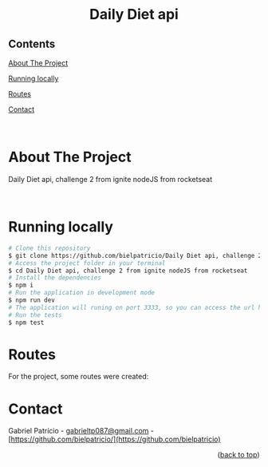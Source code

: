 <div id="top"></div>

<!-- PROJECT LOGO -->

<br />
<div align="center">
  <h1 align="center">Daily Diet api</h3>
</div>

<!-- TABLE OF CONTENTS -->

## Contents

<p align="center">
    <p><a href="#about-the-project" title=" go to About the Project">About The Project</a></p>
    <p><a href="#running-locally" title=" go to Running locally">Running locally</a></p>
    <p><a href="#routes" title=" go to Routes">Routes</a></p>
    <p><a href="#contact" title=" go to Contact">Contact</a></p>
  </p>

<br>
<!-- ABOUT THE PROJECT -->

# About The Project

Daily Diet api, challenge 2 from ignite nodeJS from rocketseat

<br>

# Running locally

```bash
# Clone this repository
$ git clone https://github.com/bielpatricio/Daily Diet api, challenge 2 from ignite nodeJS from rocketseat
# Access the project folder in your terminal
$ cd Daily Diet api, challenge 2 from ignite nodeJS from rocketseat
# Install the dependencies
$ npm i
# Run the application in development mode
$ npm run dev
# The application will runing on port 3333, so you can access the url http://localhost:3333/ to do the requests.
# Run the tests
$ npm test
```

# Routes

For the project, some routes were created:
   
# Contact

Gabriel Patrício - gabrieltp087@gmail.com - [https://github.com/bielpatricio/](https://github.com/bielpatricio)

<p align="right">(<a href="#top">back to top</a>)</p>
